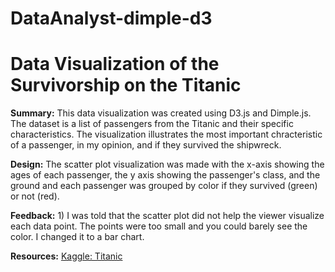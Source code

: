 # DataAnalyst-dimple-d3
<h1>Data Visualization of the Survivorship on the Titanic</h1>

<strong>Summary:</strong> This data visualization was created using D3.js and Dimple.js. The dataset is a list of passengers from the Titanic and their specific
characteristics. The visualization illustrates the most important chracteristic of a passenger, in my opinion, and if they survived the shipwreck. 


<strong>Design:</strong> The scatter plot visualization was made with the x-axis showing the ages of each passenger, the y axis showing the passenger's class, and the ground
 and each passenger was grouped by color if they survived (green) or not (red). 


<strong>Feedback:</strong>
				1) I was told that the scatter plot did not help the viewer visualize each data point. The points were too small and you could barely see the color. I changed it to a bar chart. 

<strong>Resources:</strong> <a href="https://www.kaggle.com/c/titanic">Kaggle: Titanic</a>